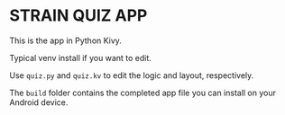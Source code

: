 # STRAIN QUIZ APP

This is the app in Python Kivy. 

Typical venv install if you want to edit. 

Use `quiz.py` and `quiz.kv` to edit the logic and layout, respectively.

The `build` folder contains the completed app file you can install on your Android device.